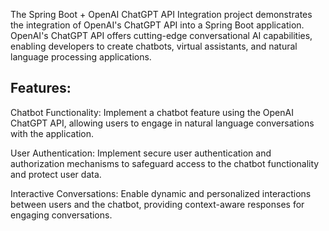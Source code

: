 The Spring Boot + OpenAI ChatGPT API Integration project demonstrates the integration of OpenAI's ChatGPT API into a Spring Boot application. OpenAI's ChatGPT API offers cutting-edge conversational AI capabilities, enabling developers to create chatbots, virtual assistants, and natural language processing applications.

<h2>Features:</h2>
Chatbot Functionality: Implement a chatbot feature using the OpenAI ChatGPT API, allowing users to engage in natural language conversations with the application.

User Authentication: Implement secure user authentication and authorization mechanisms to safeguard access to the chatbot functionality and protect user data.

Interactive Conversations: Enable dynamic and personalized interactions between users and the chatbot, providing context-aware responses for engaging conversations.
